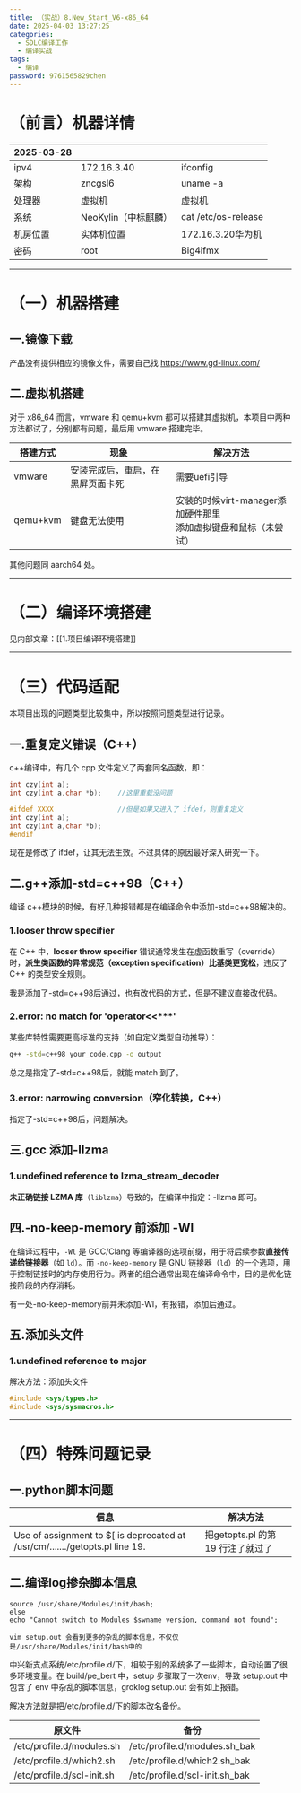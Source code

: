 ```yaml
---
title: （实战）8.New_Start_V6-x86_64
date: 2025-04-03 13:27:25
categories:
  - SDLC编译工作
  - 编译实战
tags:
  - 编译
password: 9761565829chen
---
```

# （前言）机器详情

| 2025-03-28 |                |                     |
| ---------- | -------------- | ------------------- |
| ipv4       | 172.16.3.40    | ifconfig            |
| 架构         | zncgsl6        | uname -a            |
| 处理器        | 虚拟机            | 虚拟机                 |
| 系统         | NeoKylin（中标麒麟） | cat /etc/os-release |
| 机房位置       | 实体机位置          | 172.16.3.20华为机      |
| 密码         | root           | Big4ifmx            |

---
# （一）机器搭建
## 一.镜像下载
产品没有提供相应的镜像文件，需要自己找
https://www.gd-linux.com/


## 二.虚拟机搭建
对于 x86_64 而言，vmware 和 qemu+kvm 都可以搭建其虚拟机，本项目中两种方法都试了，分别都有问题，最后用 vmware 搭建完毕。

| 搭建方式     | 现象               | 解决方法                                      |
| -------- | ---------------- | ----------------------------------------- |
| vmware   | 安装完成后，重启，在黑屏页面卡死 | 需要uefi引导                                  |
| qemu+kvm | 键盘无法使用           | 安装的时候virt-manager添加硬件那里<br>添加虚拟键盘和鼠标（未尝试） |

其他问题同 aarch64 处。

---

# （二）编译环境搭建
见内部文章：[[1.项目编译环境搭建]]

---

# （三）代码适配
本项目出现的问题类型比较集中，所以按照问题类型进行记录。
## 一.重复定义错误（C++）
c++编译中，有几个 cpp 文件定义了两套同名函数，即：
```c++
int czy(int a);
int czy(int a,char *b);    //这里重载没问题

#ifdef XXXX                //但是如果又进入了 ifdef，则重复定义
int czy(int a);
int czy(int a,char *b);
#endif
```
现在是修改了 ifdef，让其无法生效。不过具体的原因最好深入研究一下。


## 二.g++添加-std=c++98（C++）
编译 c++模块的时候，有好几种报错都是在编译命令中添加-std=c++98解决的。
### 1.looser throw specifier
在 C++ 中，​**looser throw specifier** 错误通常发生在虚函数重写（override）时，​**派生类函数的异常规范（exception specification）比基类更宽松**，违反了 C++ 的类型安全规则。

我是添加了-std=c++98后通过，也有改代码的方式，但是不建议直接改代码。

### 2.error: no match for 'operator<<\*\*\*'
某些库特性需要更高标准的支持（如自定义类型自动推导）：
```bash
g++ -std=c++98 your_code.cpp -o output
```
总之是指定了-std=c++98后，就能 match 到了。

### 3.error: narrowing conversion（窄化转换，C++）
指定了-std=c++98后，问题解决。


## 三.gcc 添加-llzma
### 1.undefined reference to lzma_stream_decoder
​**未正确链接 LZMA 库**​（`liblzma`）导致的，在编译中指定：-llzma 即可。


## 四.-no-keep-memory 前添加 -Wl
在编译过程中，`-Wl` 是 GCC/Clang 等编译器的选项前缀，用于将后续参数**直接传递给链接器**​（如 `ld`）。而 `-no-keep-memory` 是 GNU 链接器（`ld`）的一个选项，用于控制链接时的内存使用行为。两者的组合通常出现在编译命令中，目的是优化链接阶段的内存消耗。

有一处-no-keep-memory前并未添加-Wl，有报错，添加后通过。


## 五.添加头文件
### 1.undefined reference to major
解决方法：添加头文件
```c
#include <sys/types.h>
#include <sys/sysmacros.h>
```

---

# （四）特殊问题记录
## 一.python脚本问题

| 信息                                                                            | 解决方法                     |
| ----------------------------------------------------------------------------- | ------------------------ |
| Use of assignment to $\[ is deprecated at /usr/cm/......./getopts.pl line 19. | 把getopts.pl 的第 19 行注了就过了 |


## 二.编译log掺杂脚本信息
```log
source /usr/share/Modules/init/bash;
else
echo "Cannot switch to Modules $swname version, command not found";

vim setup.out 会看到更多的杂乱的脚本信息，不仅仅是/usr/share/Modules/init/bash中的
```

中兴新支点系统/etc/profile.d/下，相较于别的系统多了一些脚本，自动设置了很多环境变量。在 build/pe_bert 中，setup 步骤取了一次env，导致 setup.out 中包含了 env 中杂乱的脚本信息，groklog setup.out 会有如上报错。

解决方法就是把/etc/profile.d/下的脚本改名备份。

| 原文件                        | 备份                             |
| -------------------------- | ------------------------------ |
| /etc/profile.d/modules.sh  | /etc/profile.d/modules.sh_bak  |
| /etc/profile.d/which2.sh   | /etc/profile.d/which2.sh_bak   |
| /etc/profile.d/scl-init.sh | /etc/profile.d/scl-init.sh_bak |



